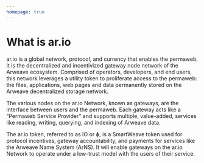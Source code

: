 ```yaml
---
homepage: true
---
```


# What is ar.io

ar.io is a global network, protocol, and currency that enables the permaweb. It is the decentralized and incentivized gateway node network of the Arweave ecosystem. Comprised of operators, developers, and end users, this network leverages a utility token to proliferate access to the permaweb: the files, applications, web pages and data permanently stored on the Arweave decentralized storage network. 

 

The various nodes on the ar.io Network, known as gateways, are the interface between users and the permaweb. Each gateway acts like a “Permaweb Service Provider” and supports multiple, value-added, services like reading, writing, querying, and indexing of Arweave data. 

 

The ar.io token, referred to as IO or ɸ, is a SmartWeave token used for protocol incentives, gateway accountability, and payments for services like the Arweave Name System (ArNS). It will enable gateways on the ar.io Network to operate under a low-trust model with the users of their service. 